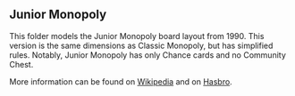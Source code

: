 ## Junior Monopoly

This folder models the Junior Monopoly board layout from 1990.
This version is the same dimensions as Classic Monopoly, but has simplified
rules. Notably, Junior Monopoly has only Chance cards and no Community Chest.

More information can be found on [Wikipedia](https://en.wikipedia.org/wiki/Monopoly_Junior) and on
[Hasbro](https://www.hasbro.com/common/instruct/monojr.pdf).